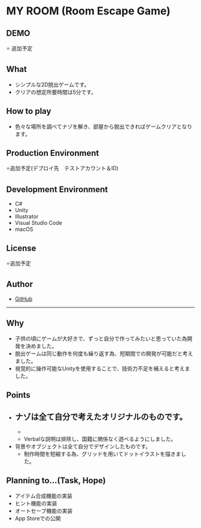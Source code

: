 # MY ROOM (Room Escape Game)
## DEMO
⭐️ 追加予定
## What
- シンプルな2D脱出ゲームです。
- クリアの想定所要時間は5分です。
## How to play
- 色々な場所を調べてナゾを解き、部屋から脱出できればゲームクリアとなります。
## Production Environment
⭐️追加予定(デプロイ先　テストアカウント＆ID)
## Development Environment
- C#
- Unity
- Illustrator
- Visual Studio Code
- macOS
## License
⭐️追加予定
## Author
- [GitHub](https://github.com/yumiki06/)

---

## Why
- 子供の頃にゲームが大好きで、ずっと自分で作ってみたいと思っていた為開発を決めました。
- 脱出ゲームは同じ動作を何度も繰り返す為、短期間での開発が可能だと考えました。
- 視覚的に操作可能なUnityを使用することで、技術力不足を補えると考えました。
## Points
- ナゾは全て自分で考えたオリジナルのものです。
  - 
  -
  - Verbalな説明は排除し、国籍に関係なく遊べるようにしました。
- 背景やオブジェクトは全て自分でデザインしたものです。
  - 制作時間を短縮する為、グリッドを用いてドットイラストを描きました。
## Planning to...(Task, Hope)
- アイテム合成機能の実装
- ヒント機能の実装
- オートセーブ機能の実装
- App Storeでの公開
